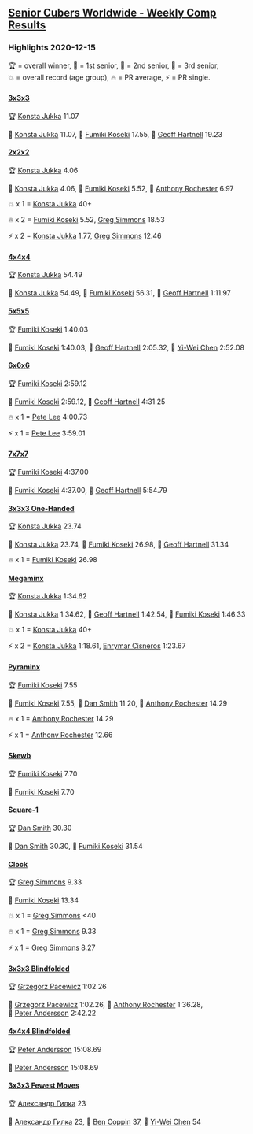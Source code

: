 <style>table {white-space: nowrap;}</style>
<link rel="stylesheet" type="text/css" href="/scw-comp/css/flags.css" />

## [Senior Cubers Worldwide - Weekly Comp Results](/scw-comp/results/)
### Highlights 2020-12-15

<span style="white-space: nowrap;">🏆 = overall winner</span>, <span style="white-space: nowrap;">🥇 = 1st senior</span>, <span style="white-space: nowrap;">🥈 = 2nd senior</span>, <span style="white-space: nowrap;">🥉 = 3rd senior</span>, <span style="white-space: nowrap;">💥 = overall record (age group)</span>, <span style="white-space: nowrap;">🔥 = PR average</span>, <span style="white-space: nowrap;">⚡ = PR single</span>.

#### [3x3x3](333.md)

<span style="white-space: nowrap;">🏆 [Konsta Jukka](../../persons/konsta_jukka/333.md) 11.07</span>

<span style="white-space: nowrap;">🥇 [Konsta Jukka](../../persons/konsta_jukka/333.md) 11.07</span>, <span style="white-space: nowrap;">🥈 [Fumiki Koseki](../../persons/fumiki_koseki/333.md) 17.55</span>, <span style="white-space: nowrap;">🥉 [Geoff Hartnell](../../persons/geoff_hartnell/333.md) 19.23</span>

#### [2x2x2](222.md)

<span style="white-space: nowrap;">🏆 [Konsta Jukka](../../persons/konsta_jukka/222.md) 4.06</span>

<span style="white-space: nowrap;">🥇 [Konsta Jukka](../../persons/konsta_jukka/222.md) 4.06</span>, <span style="white-space: nowrap;">🥈 [Fumiki Koseki](../../persons/fumiki_koseki/222.md) 5.52</span>, <span style="white-space: nowrap;">🥉 [Anthony Rochester](../../persons/anthony_rochester/222.md) 6.97</span>

💥 x 1 = <span style="white-space: nowrap;">[Konsta Jukka](../../persons/konsta_jukka/222.md) 40+</span>

🔥 x 2 = <span style="white-space: nowrap;">[Fumiki Koseki](../../persons/fumiki_koseki/222.md) 5.52</span>, <span style="white-space: nowrap;">[Greg Simmons](../../persons/greg_simmons/222.md) 18.53</span>

⚡ x 2 = <span style="white-space: nowrap;">[Konsta Jukka](../../persons/konsta_jukka/222.md) 1.77</span>, <span style="white-space: nowrap;">[Greg Simmons](../../persons/greg_simmons/222.md) 12.46</span>

#### [4x4x4](444.md)

<span style="white-space: nowrap;">🏆 [Konsta Jukka](../../persons/konsta_jukka/444.md) 54.49</span>

<span style="white-space: nowrap;">🥇 [Konsta Jukka](../../persons/konsta_jukka/444.md) 54.49</span>, <span style="white-space: nowrap;">🥈 [Fumiki Koseki](../../persons/fumiki_koseki/444.md) 56.31</span>, <span style="white-space: nowrap;">🥉 [Geoff Hartnell](../../persons/geoff_hartnell/444.md) 1:11.97</span>

#### [5x5x5](555.md)

<span style="white-space: nowrap;">🏆 [Fumiki Koseki](../../persons/fumiki_koseki/555.md) 1:40.03</span>

<span style="white-space: nowrap;">🥇 [Fumiki Koseki](../../persons/fumiki_koseki/555.md) 1:40.03</span>, <span style="white-space: nowrap;">🥈 [Geoff Hartnell](../../persons/geoff_hartnell/555.md) 2:05.32</span>, <span style="white-space: nowrap;">🥉 [Yi-Wei Chen](../../persons/yi_wei_chen/555.md) 2:52.08</span>

#### [6x6x6](666.md)

<span style="white-space: nowrap;">🏆 [Fumiki Koseki](../../persons/fumiki_koseki/666.md) 2:59.12</span>

<span style="white-space: nowrap;">🥇 [Fumiki Koseki](../../persons/fumiki_koseki/666.md) 2:59.12</span>, <span style="white-space: nowrap;">🥈 [Geoff Hartnell](../../persons/geoff_hartnell/666.md) 4:31.25</span>

🔥 x 1 = <span style="white-space: nowrap;">[Pete Lee](../../persons/pete_lee/666.md) 4:00.73</span>

⚡ x 1 = <span style="white-space: nowrap;">[Pete Lee](../../persons/pete_lee/666.md) 3:59.01</span>

#### [7x7x7](777.md)

<span style="white-space: nowrap;">🏆 [Fumiki Koseki](../../persons/fumiki_koseki/777.md) 4:37.00</span>

<span style="white-space: nowrap;">🥇 [Fumiki Koseki](../../persons/fumiki_koseki/777.md) 4:37.00</span>, <span style="white-space: nowrap;">🥈 [Geoff Hartnell](../../persons/geoff_hartnell/777.md) 5:54.79</span>

#### [3x3x3 One-Handed](333oh.md)

<span style="white-space: nowrap;">🏆 [Konsta Jukka](../../persons/konsta_jukka/333oh.md) 23.74</span>

<span style="white-space: nowrap;">🥇 [Konsta Jukka](../../persons/konsta_jukka/333oh.md) 23.74</span>, <span style="white-space: nowrap;">🥈 [Fumiki Koseki](../../persons/fumiki_koseki/333oh.md) 26.98</span>, <span style="white-space: nowrap;">🥉 [Geoff Hartnell](../../persons/geoff_hartnell/333oh.md) 31.34</span>

🔥 x 1 = <span style="white-space: nowrap;">[Fumiki Koseki](../../persons/fumiki_koseki/333oh.md) 26.98</span>

#### [Megaminx](minx.md)

<span style="white-space: nowrap;">🏆 [Konsta Jukka](../../persons/konsta_jukka/minx.md) 1:34.62</span>

<span style="white-space: nowrap;">🥇 [Konsta Jukka](../../persons/konsta_jukka/minx.md) 1:34.62</span>, <span style="white-space: nowrap;">🥈 [Geoff Hartnell](../../persons/geoff_hartnell/minx.md) 1:42.54</span>, <span style="white-space: nowrap;">🥉 [Fumiki Koseki](../../persons/fumiki_koseki/minx.md) 1:46.33</span>

💥 x 1 = <span style="white-space: nowrap;">[Konsta Jukka](../../persons/konsta_jukka/minx.md) 40+</span>

⚡ x 2 = <span style="white-space: nowrap;">[Konsta Jukka](../../persons/konsta_jukka/minx.md) 1:18.61</span>, <span style="white-space: nowrap;">[Enrymar Cisneros](../../persons/enrymar_cisneros/minx.md) 1:23.67</span>

#### [Pyraminx](pyram.md)

<span style="white-space: nowrap;">🏆 [Fumiki Koseki](../../persons/fumiki_koseki/pyram.md) 7.55</span>

<span style="white-space: nowrap;">🥇 [Fumiki Koseki](../../persons/fumiki_koseki/pyram.md) 7.55</span>, <span style="white-space: nowrap;">🥈 [Dan Smith](../../persons/dan_smith/pyram.md) 11.20</span>, <span style="white-space: nowrap;">🥉 [Anthony Rochester](../../persons/anthony_rochester/pyram.md) 14.29</span>

🔥 x 1 = <span style="white-space: nowrap;">[Anthony Rochester](../../persons/anthony_rochester/pyram.md) 14.29</span>

⚡ x 1 = <span style="white-space: nowrap;">[Anthony Rochester](../../persons/anthony_rochester/pyram.md) 12.66</span>

#### [Skewb](skewb.md)

<span style="white-space: nowrap;">🏆 [Fumiki Koseki](../../persons/fumiki_koseki/skewb.md) 7.70</span>

<span style="white-space: nowrap;">🥇 [Fumiki Koseki](../../persons/fumiki_koseki/skewb.md) 7.70</span>

#### [Square-1](sq1.md)

<span style="white-space: nowrap;">🏆 [Dan Smith](../../persons/dan_smith/sq1.md) 30.30</span>

<span style="white-space: nowrap;">🥇 [Dan Smith](../../persons/dan_smith/sq1.md) 30.30</span>, <span style="white-space: nowrap;">🥈 [Fumiki Koseki](../../persons/fumiki_koseki/sq1.md) 31.54</span>

#### [Clock](clock.md)

<span style="white-space: nowrap;">🏆 [Greg Simmons](../../persons/greg_simmons/clock.md) 9.33</span>

<span style="white-space: nowrap;">🥇 [Fumiki Koseki](../../persons/fumiki_koseki/clock.md) 13.34</span>

💥 x 1 = <span style="white-space: nowrap;">[Greg Simmons](../../persons/greg_simmons/clock.md) <40</span>

🔥 x 1 = <span style="white-space: nowrap;">[Greg Simmons](../../persons/greg_simmons/clock.md) 9.33</span>

⚡ x 1 = <span style="white-space: nowrap;">[Greg Simmons](../../persons/greg_simmons/clock.md) 8.27</span>

#### [3x3x3 Blindfolded](333bf.md)

<span style="white-space: nowrap;">🏆 [Grzegorz Pacewicz](../../persons/grzegorz_pacewicz/333bf.md) 1:02.26</span>

<span style="white-space: nowrap;">🥇 [Grzegorz Pacewicz](../../persons/grzegorz_pacewicz/333bf.md) 1:02.26</span>, <span style="white-space: nowrap;">🥈 [Anthony Rochester](../../persons/anthony_rochester/333bf.md) 1:36.28</span>, <span style="white-space: nowrap;">🥉 [Peter Andersson](../../persons/peter_andersson/333bf.md) 2:42.22</span>

#### [4x4x4 Blindfolded](444bf.md)

<span style="white-space: nowrap;">🏆 [Peter Andersson](../../persons/peter_andersson/444bf.md) 15:08.69</span>

<span style="white-space: nowrap;">🥇 [Peter Andersson](../../persons/peter_andersson/444bf.md) 15:08.69</span>

#### [3x3x3 Fewest Moves](333fm.md)

<span style="white-space: nowrap;">🏆 [Александр Гилка](../../persons/александр_гилка/333fm.md) 23</span>

<span style="white-space: nowrap;">🥇 [Александр Гилка](../../persons/александр_гилка/333fm.md) 23</span>, <span style="white-space: nowrap;">🥈 [Ben Coppin](../../persons/ben_coppin/333fm.md) 37</span>, <span style="white-space: nowrap;">🥉 [Yi-Wei Chen](../../persons/yi_wei_chen/333fm.md) 54</span>


<!-- Global site tag (gtag.js) - Google Analytics -->
<script async src="https://www.googletagmanager.com/gtag/js?id=UA-86348435-3"></script>
<script>window.dataLayer = window.dataLayer || []; function gtag() {dataLayer.push(arguments);} gtag('js', new Date()); gtag('config', 'UA-86348435-3');</script>
